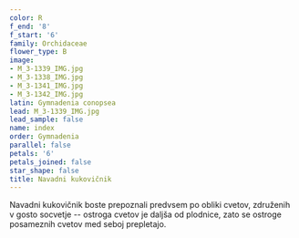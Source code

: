 ```yaml
---
color: R
f_end: '8'
f_start: '6'
family: Orchidaceae
flower_type: B
image:
- M_3-1339_IMG.jpg
- M_3-1338_IMG.jpg
- M_3-1341_IMG.jpg
- M_3-1342_IMG.jpg
latin: Gymnadenia conopsea
lead: M_3-1339_IMG.jpg
lead_sample: false
name: index
order: Gymnadenia
parallel: false
petals: '6'
petals_joined: false
star_shape: false
title: Navadni kukovičnik
---
```

Navadni kukovičnik boste prepoznali predvsem po obliki cvetov, združenih v gosto socvetje -- ostroga cvetov je daljša od plodnice, zato se ostroge posameznih cvetov med seboj prepletajo.
